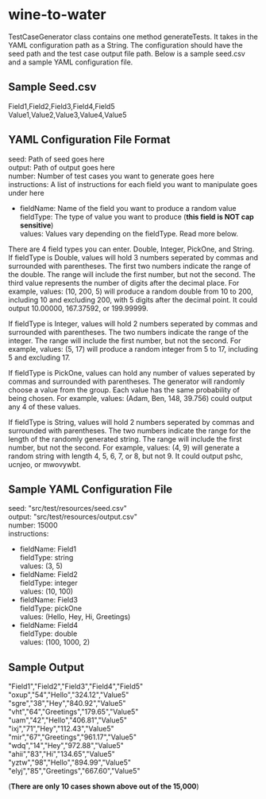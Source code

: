 # wine-to-water
TestCaseGenerator class contains one method generateTests. It takes in the YAML configuration path as a String. The configuration should have the seed path and the test case 
output file path. Below is a sample seed.csv and a sample YAML configuration file.

Sample Seed.csv
-------------------------------------
Field1,Field2,Field3,Field4,Field5  
Value1,Value2,Value3,Value4,Value5

   
YAML Configuration File Format
-------------------------------------
seed: Path of seed goes here  
output: Path of output goes here  
number: Number of test cases you want to generate goes here  
instructions: A list of instructions for each field you want to manipulate goes under here  
  - fieldName: Name of the field you want to produce a random value  
    fieldType: The type of value you want to produce (**this field is NOT cap sensitive**)  
    values: Values vary depending on the fieldType. Read more below.  
 
There are 4 field types you can enter. Double, Integer, PickOne, and String.
If fieldType is Double, values will hold 3 numbers seperated by commas and surrounded with parentheses. The first two numbers indicate the range of the double. The range will
include the first number, but not the second. The third value represents the number of digits after the decimal place. For example, values: (10, 200, 5) will produce a random 
double from 10 to 200, including 10 and excluding 200, with 5 digits after the decimal point. It could output 10.00000, 167.37592, or 199.99999.

If fieldType is Integer, values will hold 2 numbers seperated by commas and surrounded with parentheses. The two numbers indicate the range of the integer. The range will
include the first number, but not the second. For example, values: (5, 17) will produce a random integer from 5 to 17, including 5 and excluding 17.

If fieldType is PickOne, values can hold any number of values seperated by commas and surrounded with parentheses. The generator will randomly choose a value from the group.
Each value has the same probability of being chosen. For example, values: (Adam, Ben, 148, 39.756) could output any 4 of these values.

If fieldType is String, values will hold 2 numbers seperated by commas and surrounded with parentheses. The two numbers indicate the range for the length of the randomly
generated string. The range will include the first number, but not the second. For example, values: (4, 9) will generate a random string with length 4, 5, 6, 7, or 8, but not
9. It could output pshc, ucnjeo, or mwovywbt.

Sample YAML Configuration File
-------------------------------------
seed: "src/test/resources/seed.csv"  
output: "src/test/resources/output.csv"  
number: 15000  
instructions:  
  - fieldName: Field1  
    fieldType: string  
    values: (3, 5)  
  - fieldName: Field2  
    fieldType: integer  
    values: (10, 100)  
  - fieldName: Field3  
    fieldType: pickOne  
    values: (Hello, Hey, Hi, Greetings)  
  - fieldName: Field4  
    fieldType: double  
    values: (100, 1000, 2)  
 
 Sample Output
 -------------------------------------
 "Field1","Field2","Field3","Field4","Field5"  
"oxup","54","Hello","324.12","Value5"  
"sgre","38","Hey","840.92","Value5"  
"vht","64","Greetings","179.65","Value5"  
"uam","42","Hello","406.81","Value5"  
"ixj","71","Hey","112.43","Value5"  
"mir","67","Greetings","961.17","Value5"  
"wdq","14","Hey","972.88","Value5"  
"ahii","83","Hi","134.65","Value5"  
"yztw","98","Hello","894.99","Value5"  
"elyj","85","Greetings","667.60","Value5"  

(**There are only 10 cases shown above out of the 15,000**)
